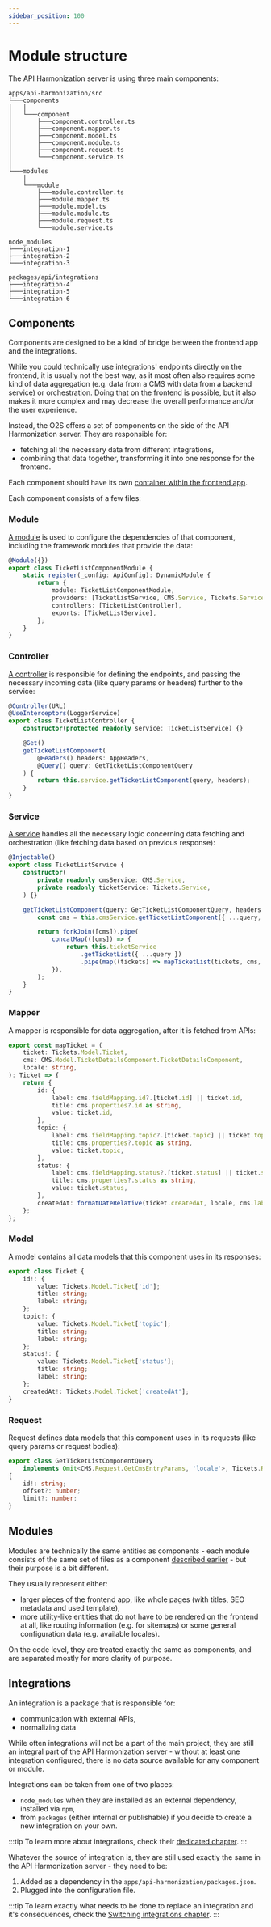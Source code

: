 ```yaml
---
sidebar_position: 100
---
```


# Module structure

The API Harmonization server is using three main components:

```
apps/api-harmonization/src
└───components
│   │
│   └───component
│       ├───component.controller.ts
│       ├───component.mapper.ts
│       ├───component.model.ts
│       ├───component.module.ts
│       ├───component.request.ts
│       └───component.service.ts
│
└───modules
    │
    └───module
        ├───module.controller.ts
        ├───module.mapper.ts
        ├───module.model.ts
        ├───module.module.ts
        ├───module.request.ts
        └───module.service.ts

node_modules
├───integration-1
├───integration-2
└───integration-3

packages/api/integrations
├───integration-4
├───integration-5
└───integration-6
```

## Components

Components are designed to be a kind of bridge between the frontend app and the integrations.

While you could technically use integrations' endpoints directly on the frontend, it is usually not the best way, as it most often also requires some kind of data aggregation (e.g. data from a CMS with data from a backend service) or orchestration. Doing that on the frontend is possible, but it also makes it more complex and may decrease the overall performance and/or the user experience.

Instead, the O2S offers a set of components on the side of the API Harmonization server. They are responsible for:

- fetching all the necessary data from different integrations,
- combining that data together, transforming it into one response for the frontend.

Each component should have its own [container within the frontend app](../frontend-app/component-structure.md#containers).

Each component consists of a few files:

### Module

[A module](https://docs.nestjs.com/modules) is used to configure the dependencies of that component, including the framework modules that provide the data:

```typescript title="module metadata for the ticket list componenent"
@Module({})
export class TicketListComponentModule {
    static register(_config: ApiConfig): DynamicModule {
        return {
            module: TicketListComponentModule,
            providers: [TicketListService, CMS.Service, Tickets.Service],
            controllers: [TicketListController],
            exports: [TicketListService],
        };
    }
}
```

### Controller

[A controller](https://docs.nestjs.com/controllers) is responsible for defining the endpoints, and passing the necessary incoming data (like query params or headers) further to the service:

```typescript title="defining a simple GET endpoint"
@Controller(URL)
@UseInterceptors(LoggerService)
export class TicketListController {
    constructor(protected readonly service: TicketListService) {}

    @Get()
    getTicketListComponent(
        @Headers() headers: AppHeaders,
        @Query() query: GetTicketListComponentQuery
    ) {
        return this.service.getTicketListComponent(query, headers);
    }
}
```

### Service

[A service](https://docs.nestjs.com/providers#services) handles all the necessary logic concerning data fetching and orchestration (like fetching data based on previous response):

```typescript title="handling fetching data for a ticket list component"
@Injectable()
export class TicketListService {
    constructor(
        private readonly cmsService: CMS.Service,
        private readonly ticketService: Tickets.Service,
    ) {}

    getTicketListComponent(query: GetTicketListComponentQuery, headers: AppHeaders): Observable<TicketListComponent> {
        const cms = this.cmsService.getTicketListComponent({ ...query, locale: headers['x-locale'] });

        return forkJoin([cms]).pipe(
            concatMap(([cms]) => {
                return this.ticketService
                    .getTicketList({ ...query })
                    .pipe(map((tickets) => mapTicketList(tickets, cms, headers['x-locale'])));
            }),
        );
    }
}
```

### Mapper

A mapper is responsible for data aggregation, after it is fetched from APIs:

```typescript title="combining tickets with static content from CMS"
export const mapTicket = (
    ticket: Tickets.Model.Ticket,
    cms: CMS.Model.TicketDetailsComponent.TicketDetailsComponent,
    locale: string,
): Ticket => {
    return {
        id: {
            label: cms.fieldMapping.id?.[ticket.id] || ticket.id,
            title: cms.properties?.id as string,
            value: ticket.id,
        },
        topic: {
            label: cms.fieldMapping.topic?.[ticket.topic] || ticket.topic,
            title: cms.properties?.topic as string,
            value: ticket.topic,
        },
        status: {
            label: cms.fieldMapping.status?.[ticket.status] || ticket.status,
            title: cms.properties?.status as string,
            value: ticket.status,
        },
        createdAt: formatDateRelative(ticket.createdAt, locale, cms.labels.today, cms.labels.yesterday),
    };
};
```

### Model

A model contains all data models that this component uses in its responses:

```typescript title="defining an anhanced Ticket model with additional labels for each field"
export class Ticket {
    id!: {
        value: Tickets.Model.Ticket['id'];
        title: string;
        label: string;
    };
    topic!: {
        value: Tickets.Model.Ticket['topic'];
        title: string;
        label: string;
    };
    status!: {
        value: Tickets.Model.Ticket['status'];
        title: string;
        label: string;
    };
    createdAt!: Tickets.Model.Ticket['createdAt'];
}
```

### Request

Request defines data models that this component uses in its requests (like query params or request bodies):

```typescript title="defining the query parameters for the GET endpoint"
export class GetTicketListComponentQuery
    implements Omit<CMS.Request.GetCmsEntryParams, 'locale'>, Tickets.Request.GetTicketListQuery
{
    id!: string;
    offset?: number;
    limit?: number;
}
```

## Modules

Modules are technically the same entities as components - each module consists of the same set of files as a component [described earlier](#module) - but their purpose is a bit different.

They usually represent either:

- larger pieces of the frontend app, like whole pages (with titles, SEO metadata and used template),
- more utility-like entities that do not have to be rendered on the frontend at all, like routing information (e.g. for sitemaps) or some general configuration data (e.g. available locales).

On the code level, they are treated exactly the same as components, and are separated mostly for more clarity of purpose.

## Integrations

An integration is a package that is responsible for:

- communication with external APIs,
- normalizing data

While often integrations will not be a part of the main project, they are still an integral part of the API Harmonization server - without at least one integration configured, there is no data source available for any component or module.

Integrations can be taken from one of two places:

- `node_modules` when they are installed as an external dependency, installed via `npm`,
- from `packages` (either internal or publishable) if you decide to create a new integration on your own.

:::tip
To learn more about integrations, check their [dedicated chapter](../../integrations/overview.md).
:::

Whatever the source of integration is, they are still used exactly the same in the API Harmonization server - they need to be:

1. Added as a dependency in the `apps/api-harmonization/packages.json`.
2. Plugged into the configuration file.

:::tip
To learn exactly what needs to be done to replace an integration and it's consequences, check the [Switching integrations chapter](../../guides/integrations/switching-integrations.md).
:::
